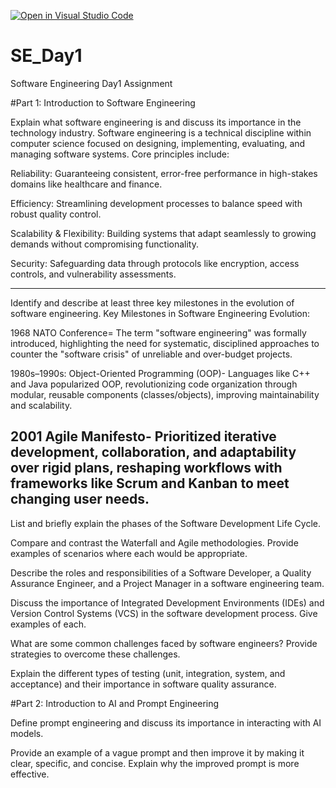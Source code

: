 [![Open in Visual Studio Code](https://classroom.github.com/assets/open-in-vscode-2e0aaae1b6195c2367325f4f02e2d04e9abb55f0b24a779b69b11b9e10269abc.svg)](https://classroom.github.com/online_ide?assignment_repo_id=18374531&assignment_repo_type=AssignmentRepo)
# SE_Day1
Software Engineering Day1 Assignment

#Part 1: Introduction to Software Engineering

Explain what software engineering is and discuss its importance in the technology industry.
Software engineering is a technical discipline within computer science focused on designing, implementing, evaluating, and managing software systems. Core principles include:

Reliability: Guaranteeing consistent, error-free performance in high-stakes domains like healthcare and finance.

Efficiency: Streamlining development processes to balance speed with robust quality control.

Scalability & Flexibility: Building systems that adapt seamlessly to growing demands without compromising functionality.

Security: Safeguarding data through protocols like encryption, access controls, and vulnerability assessments.

----

Identify and describe at least three key milestones in the evolution of software engineering.
Key Milestones in Software Engineering Evolution:

1968 NATO Conference=
The term "software engineering" was formally introduced, highlighting the need for systematic, disciplined approaches to counter the "software crisis" of unreliable and over-budget projects.

1980s–1990s: Object-Oriented Programming (OOP)-
Languages like C++ and Java popularized OOP, revolutionizing code organization through modular, reusable components (classes/objects), improving maintainability and scalability.

2001 Agile Manifesto- 
Prioritized iterative development, collaboration, and adaptability over rigid plans, reshaping workflows with frameworks like Scrum and Kanban to meet changing user needs.
------

List and briefly explain the phases of the Software Development Life Cycle.


Compare and contrast the Waterfall and Agile methodologies. Provide examples of scenarios where each would be appropriate.


Describe the roles and responsibilities of a Software Developer, a Quality Assurance Engineer, and a Project Manager in a software engineering team.


Discuss the importance of Integrated Development Environments (IDEs) and Version Control Systems (VCS) in the software development process. Give examples of each.


What are some common challenges faced by software engineers? Provide strategies to overcome these challenges.


Explain the different types of testing (unit, integration, system, and acceptance) and their importance in software quality assurance.


#Part 2: Introduction to AI and Prompt Engineering


Define prompt engineering and discuss its importance in interacting with AI models.


Provide an example of a vague prompt and then improve it by making it clear, specific, and concise. Explain why the improved prompt is more effective.
